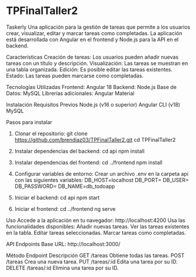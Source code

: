 # TPFinalTaller2

Taskerly
Una aplicación para la gestión de tareas que permite a los usuarios crear, visualizar, editar y marcar tareas como completadas. La aplicación está desarrollada con Angular en el frontend y Node.js para la API en el backend.

Características
Creación de tareas: Los usuarios pueden añadir nuevas tareas con un título y descripción.
Visualización: Las tareas se muestran en una tabla organizada.
Edición: Es posible editar las tareas existentes.
Estado: Las tareas pueden marcarse como completadas.

Tecnologías Utilizadas
Frontend: Angular 18
Backend: Node.js
Base de Datos: MySQL
Librerías adicionales:
Angular Material

Instalación
Requisitos Previos
Node.js (v16 o superior)
Angular CLI (v18)
MySQL

Pasos para instalar

1. Clonar el repositorio:
   git clone https://github.com/brendiaz03/TPFinalTaller2.git
   cd TPFinalTaller2

2. Instalar dependencias del backend:
   cd api
   npm install

3. Instalar dependencias del frontend:
   cd ../frontend
   npm install

4. Configurar variables de entorno:
   Crear un archivo .env en la carpeta api con las siguientes variables:
   DB_HOST=localhost
   DB_PORT=
   DB_USER=
   DB_PASSWORD=
   DB_NAME=db_todoapp

5. Iniciar el backend:
   cd api
   npm start

6. Iniciar el frontend:
   cd ../frontend
   ng serve

Uso
Accede a la aplicación en tu navegador: http://localhost:4200
Usa las funcionalidades disponibles:
Añadir nuevas tareas.
Ver las tareas existentes en la tabla.
Editar tareas seleccionadas.
Marcar tareas como completadas.

API Endpoints
Base URL:
http://localhost:3000/

Método Endpoint Descripción
GET /tareas Obtiene todas las tareas.
POST /tareas Crea una nueva tarea.
PUT /tareas/:id Edita una tarea por su ID.
DELETE /tareas/:id Elimina una tarea por su ID.
